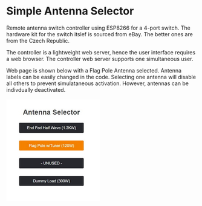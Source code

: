 # Simple Antenna Selector
Remote antenna switch controller using ESP8266 for a 4-port switch.  The hardware kit for the switch itslef is sourced from eBay.  The better ones are from the Czech Republic.

The controller is a lightweight web server, hence the user interface requires a web browser.  The controller web server supports one simultaneous user.

Web page is shown below with a Flag Pole Antenna selected.  Antenna labels can be easily changed in the code.  Selecting one antenna will disable all others to prevent simulataneous activation.  However, antennas can be indivdually deactivated.
<br/><br/>
![Ant Selector](images/Antenna%20Selector.jpg)
